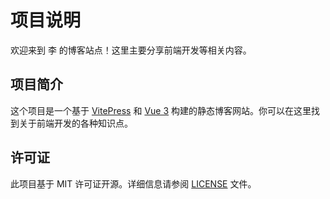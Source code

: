 # 项目说明

欢迎来到 李 的博客站点！这里主要分享前端开发等相关内容。

## 项目简介

这个项目是一个基于 [VitePress](https://vitepress.vuejs.org/) 和 [Vue 3](https://v3.vuejs.org/) 构建的静态博客网站。你可以在这里找到关于前端开发的各种知识点。

## 许可证

此项目基于 MIT 许可证开源。详细信息请参阅 [LICENSE](LICENSE) 文件。
